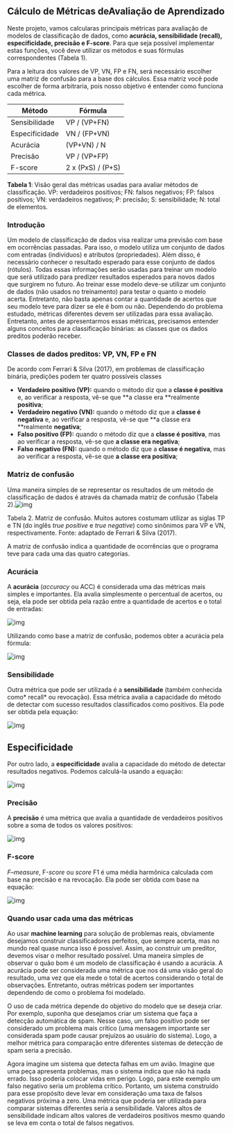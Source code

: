## **Cálculo de Métricas deAvaliação de Aprendizado**

 

Neste projeto, vamos calcularas principais métricas para avaliação de modelos de classificação de dados, como **acurácia, sensibilidade (recall), especificidade, precisão e F-score**. Para que seja possível implementar estas funções, você deve utilizar os métodos e suas fórmulas correspondentes (Tabela 1).

Para a leitura dos valores de VP, VN, FP e FN, será necessário escolher uma matriz de confusão para a base dos cálculos. Essa matriz você pode escolher de forma arbitraria, pois nosso objetivo é entender como funciona cada métrica. 

| Método         | Fórmula           |
| -------------- | ----------------- |
| Sensibilidade  | VP / (VP+FN)      |
| Especificidade | VN / (FP+VN)      |
| Acurácia       | (VP+VN) / N       |
| Precisão       | VP / (VP+FP)      |
| F-score        | 2 x (PxS) / (P+S) |

**Tabela 1**: Visão geral das métricas usadas para avaliar métodos de classificação. VP: verdadeiros positivos; FN: falsos negativos; FP: falsos positivos; VN: verdadeiros negativos; P: precisão; S: sensibilidade; N: total
de elementos.



### Introdução

Um modelo de classificação de dados visa realizar uma previsão com base em ocorrências passadas. Para isso, o modelo utiliza um conjunto de dados com entradas (indivíduos) e atributos (propriedades). Além disso, é necessário conhecer o resultado esperado para esse conjunto de dados (rótulos). Todas essas informações serão usadas para treinar um modelo que será utilizado para predizer resultados esperados para novos dados que surgirem no futuro. Ao treinar esse modelo deve-se utilizar um conjunto de dados (não usados no treinamento) para testar o quanto o modelo acerta. Entretanto, não basta apenas contar a quantidade de acertos que seu modelo teve para dizer se ele é bom ou não. Dependendo do problema estudado, métricas diferentes devem ser utilizadas para essa avaliação. Entretanto, antes de apresentarmos essas métricas, precisamos entender alguns conceitos para classificação binárias: as classes que os dados preditos poderão receber.



### Classes de dados preditos: VP, VN, FP e FN

De acordo com Ferrari & Silva (2017), em problemas de classificação binária, predições podem ter quatro possíveis classes

- **Verdadeiro positivo (VP):** quando o método diz que a **classe é positiva** e, ao verificar a resposta, vê-se que **a classe era **realmente **positiva**;
- **Verdadeiro negativo (VN):** quando o método diz que a **classe é negativa** e, ao verificar a resposta, vê-se que **a classe era **realmente **negativa**;
- **Falso positivo (FP):** quando o método diz que a **classe é positiva**, mas ao verificar a resposta, vê-se que **a classe era negativa**;
- **Falso negativo (FN):** quando o método diz que a **classe é negativa**, mas ao verificar a resposta, vê-se que **a classe era positiva**;




### Matriz de confusão

Uma maneira simples de se representar os resultados de um método de classificação de dados é através da chamada matriz de confusão (Tabela 2).![img](https://bioinfo.com.br/wp-content/uploads/2021/07/tabela2-1024x219.png)

Tabela 2. Matriz de confusão. Muitos autores costumam utilizar as siglas TP e TN (do inglês *true positive* e *true negative*) como sinônimos para VP e VN, respectivamente. Fonte: adaptado de Ferrari & Silva (2017).



A matriz de confusão indica a quantidade de ocorrências que o programa teve para cada uma das quatro categorias.



### Acurácia

A **acurácia** (*accuracy* ou ACC) é considerada uma das métricas mais simples e importantes. Ela avalia simplesmente o percentual de acertos, ou seja, ela pode ser obtida pela razão entre a quantidade de acertos e o total de entradas:

![img](https://bioinfo.com.br/wp-content/uploads/2021/07/image.png)



Utilizando como base a matriz de confusão, podemos obter a acurácia pela fórmula:

![img](https://bioinfo.com.br/wp-content/uploads/2021/07/image-1.png)



### Sensibilidade

Outra métrica que pode ser utilizada é a **sensibilidade** (também conhecida como* recall* ou revocação). Essa métrica avalia a capacidade do método de detectar com sucesso resultados classificados como positivos. Ela pode ser obtida pela equação:

![img](https://bioinfo.com.br/wp-content/uploads/2021/07/image-2.png)



## Especificidade

Por outro lado, a **especificidade** avalia a capacidade do método de detectar resultados negativos. Podemos calculá-la usando a equação:

![img](https://bioinfo.com.br/wp-content/uploads/2021/07/image-3.png)



### Precisão

A **precisão** é uma métrica que avalia a quantidade de verdadeiros positivos sobre a soma de todos os valores positivos:

![img](https://bioinfo.com.br/wp-content/uploads/2021/07/image-4.png)



### F-score

*F*–*measure*, F-*score* ou *score* F1 é uma média harmônica calculada com base na precisão e na revocação. Ela pode ser obtida com base na equação:

![img](https://bioinfo.com.br/wp-content/uploads/2021/07/image-5.png)



### Quando usar cada uma das métricas

Ao usar **machine learning** para solução de problemas reais, obviamente desejamos construir classificadores perfeitos, que sempre acerta, mas no mundo real quase nunca isso é possível. Assim, ao construir um preditor, devemos visar o melhor resultado possível. Uma maneira simples de observar o quão bom é um modelo de classificação é usando a acurácia. A acurácia pode ser considerada uma métrica que nos dá uma visão geral do resultado, uma vez que ela mede o total de acertos considerando o total de observações. Entretanto, outras métricas podem ser importantes dependendo de como o problema foi modelado.

O uso de cada métrica depende do objetivo do modelo que se deseja criar. Por exemplo, suponha que desejamos criar um sistema que faça a detecção automática de spam. Nesse caso, um falso positivo pode ser considerado um problema mais crítico (uma mensagem importante ser considerada spam pode causar prejuízos ao usuário do sistema). Logo, a melhor métrica para comparação entre diferentes sistemas de detecção de spam seria a precisão.

Agora imagine um sistema que detecta falhas em um avião. Imagine que uma peça apresenta problemas, mas o sistema indica que não há nada errado. Isso poderia colocar vidas em perigo. Logo, para este exemplo um falso negativo seria um problema crítico. Portanto, um sistema construído para esse propósito deve levar em consideração uma taxa de falsos negativos próxima a zero. Uma métrica que poderia ser utilizada para comparar sistemas diferentes seria a sensibilidade. Valores altos de sensibilidade indicam altos valores de verdadeiros positivos mesmo quando se leva em conta o total de falsos negativos.